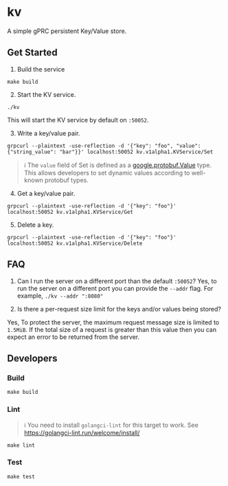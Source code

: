 # kv
A simple gPRC persistent Key/Value store.

## Get Started
1. Build the service
```console
make build

```
2. Start the KV service.
```
./kv
```
This will start the KV service by default on `:50052`.

3. Write a key/value pair.
```console
grpcurl --plaintext -use-reflection -d '{"key": "foo", "value": {"string_value": "bar"}}' localhost:50052 kv.v1alpha1.KVService/Set
```
> ℹ️ The `value` field of Set is defined as a [google.protobuf.Value](https://protobuf.dev/reference/protobuf/google.protobuf/#value) type. This allows developers to set dynamic values according to well-known protobuf types.

4. Get a key/value pair.
```console
grpcurl --plaintext -use-reflection -d '{"key": "foo"}' localhost:50052 kv.v1alpha1.KVService/Get
```

5. Delete a key.
```console
grpcurl --plaintext -use-reflection -d '{"key": "foo"}' localhost:50052 kv.v1alpha1.KVService/Delete
```

## FAQ
1. Can I run the server on a different port than the default `:50052`?
Yes, to run the server on a different port you can provide the `--addr` flag. For example, `./kv --addr ":8080"`

2. Is there a per-request size limit for the keys and/or values being stored?

Yes, To protect the server, the maximum request message size is limited to `1.5MiB`. If the total size of a request is greater than this value then you can expect an error to be returned from the server.

## Developers
### Build
```
make build
```

### Lint
> ℹ️ You need to install `golangci-lint` for this target to work.
> See https://golangci-lint.run/welcome/install/
```
make lint
```

### Test
```
make test
```
